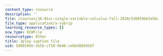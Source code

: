 ```yaml
---
content_type: resource
description: ''
file: /courses/18-01sc-single-variable-calculus-fall-2010/5d0659bb3e5bcf189b48cebbd88dd587_cdRMY39EYbs.srt
file_type: application/x-subrip
learning_resource_types: []
ocw_type: OCWFile
resourcetype: Other
title: 3play caption file
uid: 5d0659bb-3e5b-cf18-9b48-cebbd88dd587
---
```

